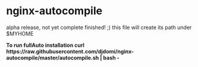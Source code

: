 # nginx-autocompile
 
alpha release, not yet complete finished! ;)
this file will create its path under $MYHOME 

<b>
 To run fullAuto installation
 curl https://raw.githubusercontent.com/djdomi/nginx-autocompile/master/autocompile.sh | bash -
 </b>

